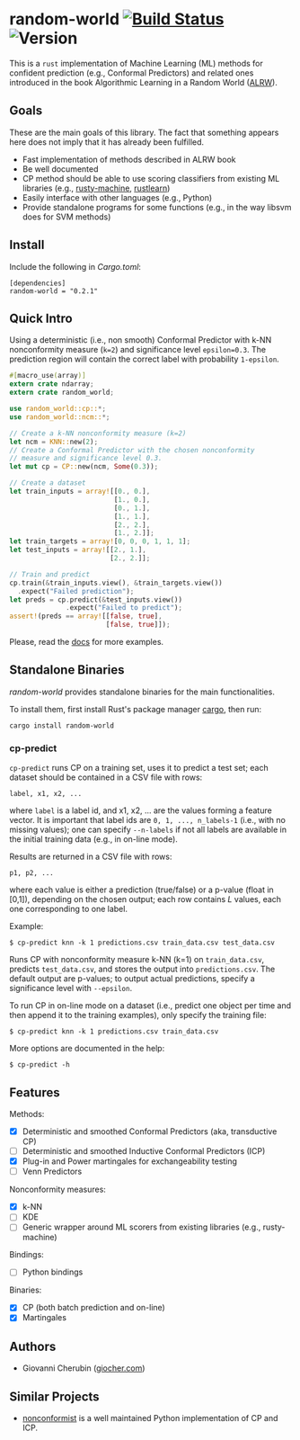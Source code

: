 # random-world [![Build Status](https://travis-ci.org/gchers/random-world.svg?branch=master)](https://travis-ci.org/gchers/random-world) ![Version](https://img.shields.io/crates/v/random-world.svg)

This is a `rust` implementation of Machine Learning (ML) methods for confident
prediction (e.g., Conformal Predictors) and related ones introduced in the book
Algorithmic Learning in a Random World ([ALRW](http://alrw.net/)).

## Goals

These are the main goals of this library.
The fact that something appears here does not imply that it has already been
fulfilled.

- Fast implementation of methods described in ALRW book
- Be well documented
- CP method should be able to use scoring classifiers from existing
  ML libraries (e.g., [rusty-machine](https://athemathmo.github.io/rusty-machine/doc/rusty_machine/), [rustlearn](https://maciejkula.github.io/rustlearn/doc/rustlearn/))
- Easily interface with other languages (e.g., Python)
- Provide standalone programs for some functions (e.g., in the way
  libsvm does for SVM methods)


## Install

Include the following in _Cargo.toml_:

```
[dependencies]
random-world = "0.2.1"
```

## Quick Intro

Using a deterministic (i.e., non smooth) Conformal Predictor with k-NN
nonconformity measure (`k=2`) and significance level `epsilon=0.3`.
The prediction region will contain the correct label with probability
`1-epsilon`.

```rust
#[macro_use(array)]
extern crate ndarray;
extern crate random_world;

use random_world::cp::*;
use random_world::ncm::*;

// Create a k-NN nonconformity measure (k=2)
let ncm = KNN::new(2);
// Create a Conformal Predictor with the chosen nonconformity
// measure and significance level 0.3.
let mut cp = CP::new(ncm, Some(0.3));

// Create a dataset
let train_inputs = array![[0., 0.],
                          [1., 0.],
                          [0., 1.],
                          [1., 1.],
                          [2., 2.],
                          [1., 2.]];
let train_targets = array![0, 0, 0, 1, 1, 1];
let test_inputs = array![[2., 1.],
                         [2., 2.]];

// Train and predict
cp.train(&train_inputs.view(), &train_targets.view())
  .expect("Failed prediction");
let preds = cp.predict(&test_inputs.view())
              .expect("Failed to predict");
assert!(preds == array![[false, true],
                        [false, true]]);
```

Please, read the [docs](https://docs.rs/random-world/0.1.0/random_world/) for
more examples.

## Standalone Binaries

*random-world* provides standalone binaries for the main functionalities.

To install them, first install Rust's package manager
[cargo](https://doc.rust-lang.org/cargo/getting-started/installation.html), then run:

```
cargo install random-world
```

### cp-predict

`cp-predict` runs CP on a training set, uses it to predict a test set;
each dataset should be contained in a CSV file with rows:

    label, x1, x2, ...

where `label` is a label id, and x1, x2, ...
are the values forming a feature vector.
It is important that label ids are `0, 1, ..., n_labels-1` (i.e., with no
missing values); one can specify  `--n-labels` if not all labels
are available in the initial training data (e.g., in on-line mode).

Results are returned in a CSV file with rows:

    p1, p2, ...

where each value is either a prediction (true/false) or
a p-value (float in [0,1]), depending on the chosen output;
each row contains $L$ values, each one corresponding to
one label.

Example:
```
$ cp-predict knn -k 1 predictions.csv train_data.csv test_data.csv
```
Runs CP with nonconformity measure k-NN (k=1) on `train_data.csv`,
predicts `test_data.csv`, and stores the output into
`predictions.csv`.
The default output are p-values; to output actual predictions, specify
a significance level with `--epsilon`.

To run CP in on-line mode on a dataset (i.e., predict one object
per time and then append it to the training examples), only specify
the training file:
```
$ cp-predict knn -k 1 predictions.csv train_data.csv
```

More options are documented in the help:
```
$ cp-predict -h
```

## Features

Methods:
- [x] Deterministic and smoothed Conformal Predictors (aka, transductive CP)
- [ ] Deterministic and smoothed Inductive Conformal Predictors (ICP)
- [x] Plug-in and Power martingales for exchangeability testing
- [ ] Venn Predictors

Nonconformity measures:
- [x] k-NN
- [ ] KDE
- [ ] Generic wrapper around ML scorers from existing libraries (e.g., rusty-machine)

Bindings:
- [ ] Python bindings

Binaries:
- [x] CP (both batch prediction and on-line)
- [x] Martingales

## Authors

* Giovanni Cherubin ([giocher.com](https://giocher.com))

## Similar Projects

- [nonconformist](https://github.com/donlnz/nonconformist/) is a well
  maintained Python implementation of CP and ICP.
